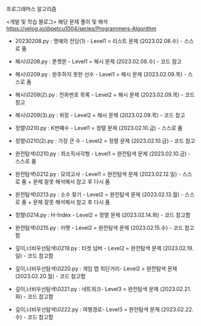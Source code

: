 프로그래머스 알고리즘

<개발 및 학습 블로그>
해당 문제 풀이 및 해석
https://velog.io/@petcu1004/series/Programmers-Algorithm

- 20230208.py : 명예의 전당(1) - Level1 = 리스트 문제 (2023.02.08.수) - 스스로 품
- 해시\0208.py : 폰켓몬 - Level1 = 해시 문제 (2023.02.08.수) - 코드 참고

- 해시\0209.py : 완주하지 못한 선수 - Level1 = 해시 문제 (2023.02.09.목) - 스스로 품
- 해시\0209(2).py : 전화번호 목록 - Level2 = 해시 문제 (2023.02.09.목) - 코드 참고
- 해시\0209(3).py : 위장 - Level2 = 해시 문제 (2023.02.09.목) - 코드 참고

- 정렬\0210.py : K번째수 - Level1 = 정렬 문제 (2023.02.10.금) - 스스로 품
- 정렬\0210(2).py : 가장 큰 수 - Level2 = 정렬 문제 (2023.02.10.금) - 코드 참고
- 완전탐색\0210.py : 최소직사각형 - Level1 = 완전탐색 문제 (2023.02.10.금) - 스스로 품

- 완전탐색\0212.py : 모의고사 - Level1 = 완전탐색 문제 (2023.02.12.일) - 스스로 품 + 문제 잘못 해석해서 참고 후 다시 품

- 완전탐색\0213.py : 소수 찾기 - Level2 = 완전탐색 문제 (2023.02.13.월) - 스스로 품 + 문제 잘못 해석해서 참고 후 다시 품

- 정렬\0214.py : H-Index - Level2 = 정렬 문제 (2023.02.14.화) - 코드 참고함

- 완전탐색\0215.py : 카펫 - Level2 = 완전탐색 문제 (2023.02.15.수) - 코드 참고함

- 깊이,너비우선탐색\0219.py : 타겟 넘버 - Level2 = 완전탐색 문제 (2023.02.19.일) - 코드 참고함

- 깊이,너비우선탐색\0220.py : 게임 맵 최단거리- Level2 = 완전탐색 문제 (2023.02.20.월) - 코드 참고함

- 깊이,너비우선탐색\0221.py : 네트워크- Level3 = 완전탐색 문제 (2023.02.21.화) - 코드 참고함

- 깊이,너비우선탐색\0222.py : 여행경로- Level3 = 완전탐색 문제 (2023.02.22.수) - 코드 참고함